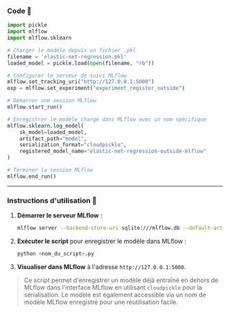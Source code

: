 

### Code 📝

```python
import pickle
import mlflow
import mlflow.sklearn

# Charger le modèle depuis un fichier .pkl
filename = 'elastic-net-regression.pkl'
loaded_model = pickle.load(open(filename, "rb"))

# Configurer le serveur de suivi MLflow
mlflow.set_tracking_uri("http://127.0.0.1:5000")
exp = mlflow.set_experiment("experiment_register_outside")

# Démarrer une session MLflow
mlflow.start_run()

# Enregistrer le modèle chargé dans MLflow avec un nom spécifique
mlflow.sklearn.log_model(
    sk_model=loaded_model,
    artifact_path="model",
    serialization_format="cloudpickle",
    registered_model_name="elastic-net-regression-outside-mlflow"
)

# Terminer la session MLflow
mlflow.end_run()
```

---

### Instructions d'utilisation 📖

1. **Démarrer le serveur MLflow** :
   ```bash
   mlflow server --backend-store-uri sqlite:///mlflow.db --default-artifact-root ./mlflow-artifacts --host 127.0.0.1 --port 5000
   ```

2. **Exécuter le script** pour enregistrer le modèle dans MLflow :
   ```bash
   python <nom_du_script>.py
   ```

3. **Visualiser dans MLflow** à l'adresse `http://127.0.0.1:5000`.


> Ce script permet d'enregistrer un modèle déjà entraîné en dehors de MLflow dans l'interface MLflow en utilisant `cloudpickle` pour la sérialisation. Le modèle est également accessible via un nom de modèle MLflow enregistré pour une réutilisation facile.
